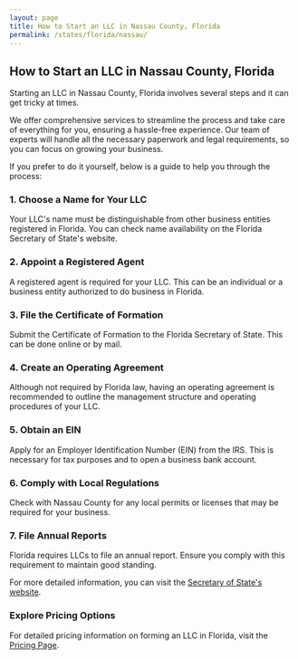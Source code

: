 ```yaml
---
layout: page
title: How to Start an LLC in Nassau County, Florida
permalink: /states/florida/nassau/
---
```


<h2>How to Start an LLC in Nassau County, Florida</h2>

<p>Starting an LLC in Nassau County, Florida involves several steps and it can get tricky at times.</p>

<p>We offer comprehensive services to streamline the process and take care of everything for you, ensuring a hassle-free experience. Our team of experts will handle all the necessary paperwork and legal requirements, so you can focus on growing your business.</p>

<p>If you prefer to do it yourself, below is a guide to help you through the process:</p>

<h3>1. Choose a Name for Your LLC</h3>
<p>Your LLC's name must be distinguishable from other business entities registered in Florida. You can check name availability on the Florida Secretary of State's website.</p>

<h3>2. Appoint a Registered Agent</h3>
<p>A registered agent is required for your LLC. This can be an individual or a business entity authorized to do business in Florida.</p>

<h3>3. File the Certificate of Formation</h3>
<p>Submit the Certificate of Formation to the Florida Secretary of State. This can be done online or by mail.</p>

<h3>4. Create an Operating Agreement</h3>
<p>Although not required by Florida law, having an operating agreement is recommended to outline the management structure and operating procedures of your LLC.</p>

<h3>5. Obtain an EIN</h3>
<p>Apply for an Employer Identification Number (EIN) from the IRS. This is necessary for tax purposes and to open a business bank account.</p>

<h3>6. Comply with Local Regulations</h3>
<p>Check with Nassau County for any local permits or licenses that may be required for your business.</p>

<h3>7. File Annual Reports</h3>
<p>Florida requires LLCs to file an annual report. Ensure you comply with this requirement to maintain good standing.</p>

<p>For more detailed information, you can visit the <a href="https://www.sos.florida.gov/">Secretary of State's website</a>.</p>

<h3>Explore Pricing Options</h3>
<p>For detailed pricing information on forming an LLC in Florida, visit the <a href="{ '/new-pricing/' | relative_url }">Pricing Page</a>.</p>
